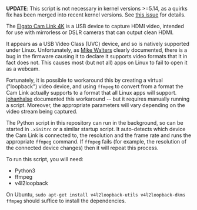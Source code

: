 **UPDATE**: This script is not necessary in kernel versions >=5.14, as a quirks fix has been merged into recent kernel versions. See [this issue](https://github.com/AdamGleave/elgato-camlink-workaround/issues/3) for details.

The [Elgato Cam Link 4K](https://www.elgato.com/en/gaming/cam-link-4k) is a USB device to capture HDMI video, intended for use with mirrorless or DSLR cameras that can output clean HDMI.

It appears as a USB Video Class (UVC) device, and so is natively supported under Linux. Unfortunately, as [Mike Walters](https://assortedhackery.com/patching-cam-link-to-play-nicer-on-linux/) clearly documented, there is a bug in the firmware causing it to declare it supports video formats that it in fact does not. This causes most (but not all) apps on Linux to fail to open it as a webcam.

Fortunately, it is possible to workaround this by creating a virtual ("loopback") video device, and using `ffmpeg` to convert from a format the Cam Link actually supports to a format that all Linux apps will support. [johanhalse](https://ubuntuforums.org/showthread.php?t=2444854) documented this workaround -- but it requires manually running a script. Moreover, the appropriate parameters will vary depending on the video stream being captured.

The Python script in this repository can run in the background, so can be started in `.xinitrc` or a similar startup script. It auto-detects which device the Cam Link is connected to, the resolution and the frame rate and runs the appropriate `ffmpeg` command. If `ffmpeg` fails (for example, the resolution of the connected device changes) then it will repeat this process.

To run this script, you will need:
  - Python3
  - ffmpeg
  - v4l2loopback

On Ubuntu, `sudo apt-get install v4l2loopback-utils v4l2loopback-dkms ffmpeg` should suffice to install the dependencies.
